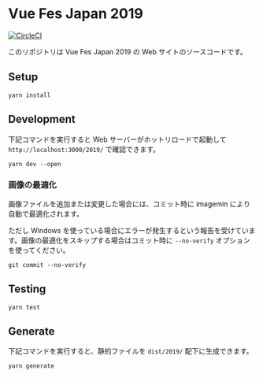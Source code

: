 # Vue Fes Japan 2019

[![CircleCI](https://circleci.com/gh/kazupon/vuefes-2019.svg?style=svg&circle-token=2e5a81f10b558c9aa99c38a2acc9bc862b20c860)](https://circleci.com/gh/kazupon/vuefes-2019)

このリポジトリは Vue Fes Japan 2019 の Web サイトのソースコードです。

## Setup

```shell
yarn install
```

## Development

下記コマンドを実行すると Web サーバーがホットリロードで起動して `http://localhost:3000/2019/` で確認できます。

```shell
yarn dev --open
```

### 画像の最適化

画像ファイルを追加または変更した場合には、コミット時に imagemin により自動で最適化されます。

ただし Windows を使っている場合にエラーが発生するという報告を受けています。画像の最適化をスキップする場合はコミット時に `--no-verify` オプションを使ってください。

```shell
git commit --no-verify
``` 

## Testing

```shell
yarn test
```

## Generate

下記コマンドを実行すると、静的ファイルを `dist/2019/` 配下に生成できます。

```shell
yarn generate
```
